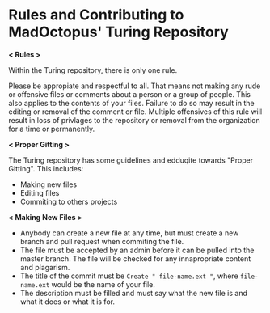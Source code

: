 # Rules and Contributing to MadOctopus' Turing Repository

<b> < Rules > </b>

Within the Turing repository, there is only one rule.


Please be appropiate and respectful to all. That means not making any rude or offensive files or comments about a person or a group of people.
This also applies to the contents of your files.
Failure to do so may result in the editing or removal of the comment or file. 
Multiple offensives of this rule will result in loss of privlages to the repository or removal from the organization for a time or permanently.

<b> < Proper Gitting > </b>

The Turing repository has some guidelines and edduqite towards "Proper Gitting". This includes:
- Making new files
- Editing files
- Commiting to others projects

<b> < Making New Files > </b>

- Anybody can create a new file at any time, but must create a new branch and pull request when commiting the file.
- The file must be accepted by an admin before it can be pulled into the master branch. The file will be checked for any innapropriate content and plagarism.
- The title of the commit must be ``` Create " file-name.ext " ```, where ``` file-name.ext ``` would be the name of your file.
- The description must be filled and must say what the new file is and what it does or what it is for.
